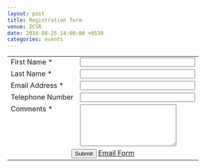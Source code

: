 ```yaml
---
layout: post
title: Registration form
venue: ICSR
date: 2018-08-25 14:00:00 +0530
categories: events
---
```

<form name="contactform" method="post" action="send_form_email.php">
<table width="450px">
<tr>
 <td valign="top">
  <label for="first_name">First Name *</label>
 </td>
 <td valign="top">
  <input  type="text" name="first_name" maxlength="50" size="30">
 </td>
</tr>
<tr>
 <td valign="top"">
  <label for="last_name">Last Name *</label>
 </td>
 <td valign="top">
  <input  type="text" name="last_name" maxlength="50" size="30">
 </td>
</tr>
<tr>
 <td valign="top">
  <label for="email">Email Address *</label>
 </td>
 <td valign="top">
  <input  type="text" name="email" maxlength="80" size="30">
 </td>
</tr>
<tr>
 <td valign="top">
  <label for="telephone">Telephone Number</label>
 </td>
 <td valign="top">
  <input  type="text" name="telephone" maxlength="30" size="30">
 </td>
</tr>
<tr>
 <td valign="top">
  <label for="comments">Comments *</label>
 </td>
 <td valign="top">
  <textarea  name="comments" maxlength="1000" cols="25" rows="6"></textarea>
 </td>
</tr>
<tr>
 <td colspan="2" style="text-align:center">
  <input type="submit" value="Submit">   <a href="srobertkingsly@gmail.com/email_form.php">Email Form</a>
 </td>
</tr>
</table>
</form>
